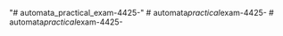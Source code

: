 "# automata_practical_exam-4425-" 
#   a u t o m a t a _ p r a c t i c a l _ e x a m - 4 4 2 5 -  
 #   a u t o m a t a _ p r a c t i c a l _ e x a m - 4 4 2 5 -  
 